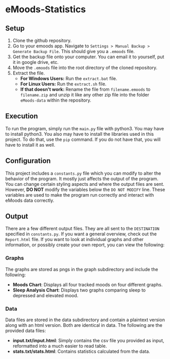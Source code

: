 # eMoods-Statistics

## Setup

1. Clone the github repository.
2. Go to your emoods app. Navigate to `Settings > Manual Backup > Generate Backup File`. This should give you a `.emoods` file.
3. Get the backup file onto your computer. You can email it to yourself, put it in google drive, etc.
4. Move the `.emoods` file into the root directory of the cloned repository.
5. Extract the file.
    - **For Windows Users:** Run the `extract.bat` file.
    - **For Linux Users:** Run the `extract.sh` file.
    - **If that doesn't work:** Rename the file from `filename.emoods` to `filename.zip` and unzip it like any other zip file into the folder `eMoods-data` within the repository.

## Execution

To run the program, simply run the `main.py` file with python3. You may have to install python3. You also may have to install the libraries used in this project. To do that, use the `pip` command. If you do not have that, you will have to install it as well.

## Configuration

This project includes a `constants.py` file which you can modify to alter the behavior of the program. It mostly just affects the output of the program. You can change certain styling aspects and where the output files are sent. However, **DO NOT** modify the variables below the `DO NOT MODIFY` line. These variables are used to make the program run correctly and interact with eMoods data correctly.

## Output

There are a few different output files. They are all sent to the `DESTINATION` specified in `constants.py`. If you want a general overview, check out the `Report.html` file. If you want to look at individual graphs and other information, or possibly create your own report, you can view the following:

### Graphs

The graphs are stored as pngs in the graph subdirectory and include the following:
- **Moods Chart**: Displays all four tracked moods on four different graphs.
- **Sleep Analysis Chart**: Displays two graphs comparing sleep to depressed and elevated mood.

### Data

Data files are stored in the data subdirectory and contain a plaintext version along with an html version. Both are identical in data. The following are the provided data files:
- **input.txt/input.html**: Simply contains the csv file you provided as input, reformatted into a much easier to read table.
- **stats.txt/stats.html**: Contains statistics calculated from the data.